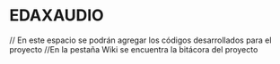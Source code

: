 # EDAXAUDIO
// En este espacio se podrán agregar los códigos desarrollados para el proyecto
//En la pestaña Wiki se encuentra la bitácora del proyecto


